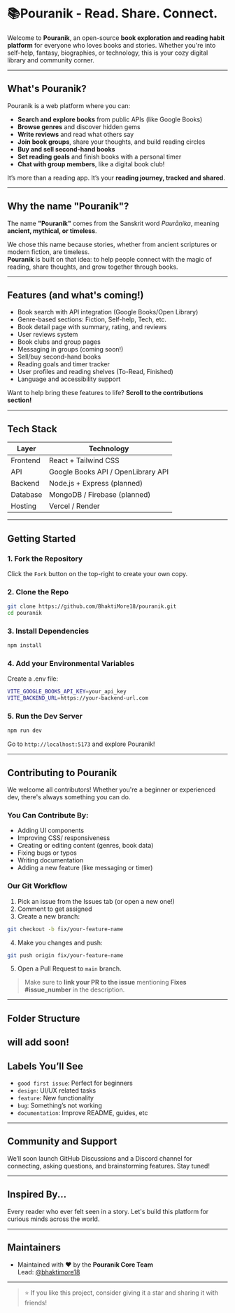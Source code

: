 # 📚Pouranik - Read. Share. Connect.

Welcome to **Pouranik**, an open-source **book exploration and reading habit platform** for everyone who loves books and stories. Whether you're into self-help, fantasy, biographies, or technology, this is your cozy digital library and community corner.

---

## What's Pouranik?

Pouranik is a web platform where you can:

- **Search and explore books** from public APIs (like Google Books)
- **Browse genres** and discover hidden gems
- **Write reviews** and read what others say
- **Join book groups**, share your thoughts, and build reading circles
- **Buy and sell second-hand books**
- **Set reading goals** and finish books with a personal timer
- **Chat with group members**, like a digital book club!

It’s more than a reading app. It’s your **reading journey, tracked and shared**.

---

## Why the name **"Pouranik"**?

The name **"Pouranik"** comes from the Sanskrit word _Paurāṇika_, meaning **ancient, mythical, or timeless**.

We chose this name because stories, whether from ancient scriptures or modern fiction, are timeless.  
**Pouranik** is built on that idea: to help people connect with the magic of reading, share thoughts, and grow together through books.

---

## Features (and what's coming!)

- Book search with API integration (Google Books/Open Library)
- Genre-based sections: Fiction, Self-help, Tech, etc.
- Book detail page with summary, rating, and reviews
- User reviews system
- Book clubs and group pages
- Messaging in groups (coming soon!)
- Sell/buy second-hand books
- Reading goals and timer tracker
- User profiles and reading shelves (To-Read, Finished)
- Language and accessibility support

Want to help bring these features to life? **Scroll to the contributions section!**

---

## Tech Stack

| Layer    | Technology                         |
| -------- | ---------------------------------- |
| Frontend | React + Tailwind CSS               |
| API      | Google Books API / OpenLibrary API |
| Backend  | Node.js + Express (planned)        |
| Database | MongoDB / Firebase (planned)       |
| Hosting  | Vercel / Render                    |

---

## Getting Started

### 1. Fork the Repository

Click the `Fork` button on the top-right to create your own copy.

### 2. Clone the Repo

```bash
git clone https://github.com/BhaktiMore18/pouranik.git
cd pouranik
```

### 3. Install Dependencies

```bash
npm install
```

### 4. Add your Environmental Variables

Create a .env file:

```bash
VITE_GOOGLE_BOOKS_API_KEY=your_api_key
VITE_BACKEND_URL=https://your-backend-url.com
```

### 5. Run the Dev Server

```bash
npm run dev
```

Go to `http://localhost:5173` and explore Pouranik!

---

## Contributing to Pouranik

We welcome all contributors! Whether you're a beginner or experienced dev, there's always something you can do.

### You Can Contribute By:

- Adding UI components
- Improving CSS/ responsiveness
- Creating or editing content (genres, book data)
- Fixing bugs or typos
- Writing documentation
- Adding a new feature (like messaging or timer)

### Our Git Workflow

1. Pick an issue from the Issues tab (or open a new one!)
2. Comment to get assigned
3. Create a new branch:

```bash
git checkout -b fix/your-feature-name
```

4. Make you changes and push:

```bash
git push origin fix/your-feature-name
```

5. Open a Pull Request to `main` branch.

> Make sure to **link your PR to the issue** mentioning **Fixes #issue_number** in the description.

---

## Folder Structure

## will add soon!

## Labels You’ll See

- `good first issue`: Perfect for beginners
- `design`: UI/UX related tasks
- `feature`: New functionality
- `bug`: Something’s not working
- `documentation`: Improve README, guides, etc

---

## Community and Support

We’ll soon launch GitHub Discussions and a Discord channel for connecting, asking questions, and brainstorming features. Stay tuned!

---

## Inspired By...

Every reader who ever felt seen in a story. Let's build this platform for curious minds across the world.

---

## Maintainers

- Maintained with ❤️ by the **Pouranik Core Team**  
  Lead: [@bhaktimore18](https://github.com/BhaktiMore18)

---

> ⭐ If you like this project, consider giving it a star and sharing it with friends!
